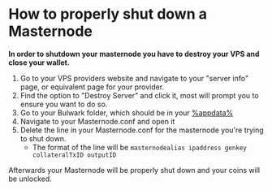 # How to properly shut down a Masternode



**In order to shutdown your masternode you have to destroy your VPS and close your wallet.**
1. Go to your VPS providers website and navigate to your "server info" page, or equivalent page for your provider.
2. Find the option to "Destroy Server" and click it, most will prompt you to ensure you want to do so.
3. Go to your Bulwark folder, which should be in your [%appdata%](https://kb.bulwarkcrypto.com/Guides/AppData-Guide/)
4. Navigate to your Masternode.conf and open it
5. Delete the line in your Masternode.conf for the masternode you're trying to shut down. 
    * The format of the line will be `masternodealias ipaddress genkey collateralTxID outputID`

Afterwards your Masternode will be properly shut down and your coins will be unlocked.